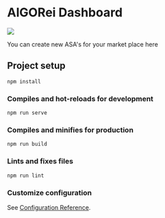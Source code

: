 # AlGORei Dashboard 

<img src="https://user-images.githubusercontent.com/212162/147300807-85635bb5-fbd5-4cc6-bff1-fb61b3b34b68.png" name="image-name1">


You can create new ASA's for your market place here 

## Project setup
```
npm install
```

### Compiles and hot-reloads for development
```
npm run serve
```

### Compiles and minifies for production
```
npm run build
```

### Lints and fixes files
```
npm run lint
```

### Customize configuration
See [Configuration Reference](https://cli.vuejs.org/config/).
